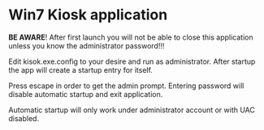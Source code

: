 Win7 Kiosk application
======================

**BE AWARE**! After first launch you will not be able to close this application unless you know the administrator password!!!


Edit kisok.exe.config to your desire and run as administrator. After startup the app will create a startup entry for itself.

Press escape in order to get the admin prompt. Entering password will disable automatic startup and exit application.

Automatic startup will only work under administrator account or with UAC disabled.
